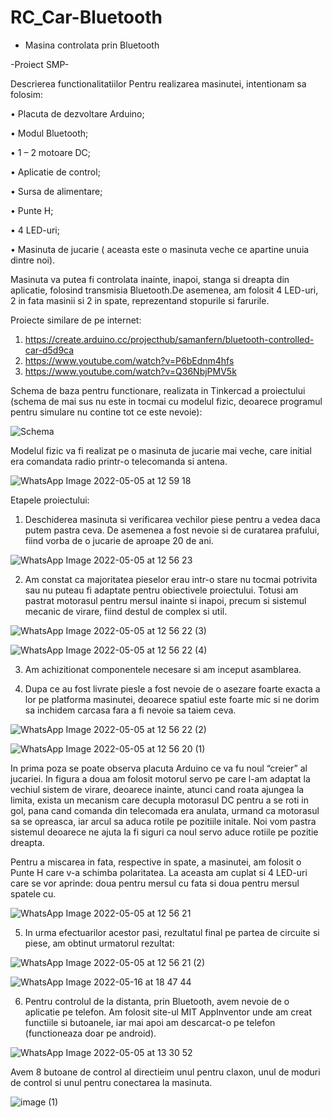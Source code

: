 # RC_Car-Bluetooth
- Masina controlata prin Bluetooth

-Proiect SMP-

Descrierea functionalitatiilor
	Pentru realizarea masinutei, intentionam sa folosim:
	
•	Placuta de dezvoltare Arduino;

•	Modul Bluetooth;

•	1 – 2 motoare DC;

•	Aplicatie de control;

•	Sursa de alimentare;

•	Punte H;

•	4 LED-uri;

•	Masinuta de jucarie ( aceasta este o masinuta veche ce apartine unuia dintre noi).

Masinuta va putea fi controlata inainte, inapoi, stanga si dreapta din aplicatie, folosind transmisia Bluetooth.De asemenea, am folosit 4 LED-uri, 2 in fata masinii si 2 in spate, reprezentand stopurile si farurile.

Proiecte similare de pe internet:
1.	https://create.arduino.cc/projecthub/samanfern/bluetooth-controlled-car-d5d9ca
2.	https://www.youtube.com/watch?v=P6bEdnm4hfs
3.	https://www.youtube.com/watch?v=Q36NbjPMV5k

Schema de  baza pentru functionare, realizata in Tinkercad a proiectului (schema de mai sus nu este in tocmai cu modelul fizic, deoarece programul pentru simulare nu contine tot ce este nevoie):

![Schema](https://user-images.githubusercontent.com/57183392/167270771-c0b2b2be-faf4-4b6d-bbea-9a069c7cdd52.png)

Modelul fizic va fi realizat pe o masinuta de jucarie mai veche, care initial era comandata radio printr-o telecomanda si antena.
 
 ![WhatsApp Image 2022-05-05 at 12 59 18](https://user-images.githubusercontent.com/57183392/167270779-0383dda6-d769-4da1-bb15-cca2efc6b7c2.jpeg)
 
Etapele proiectului:
1. Deschiderea masinuta si verificarea vechilor piese pentru a vedea daca putem pastra ceva. De asemenea a fost nevoie si de curatarea prafului, fiind vorba de o jucarie de aproape 20 de ani.

![WhatsApp Image 2022-05-05 at 12 56 23](https://user-images.githubusercontent.com/57183392/167270818-164c8fbd-96f4-4925-864e-5eb290625709.jpeg)

2. Am constat ca majoritatea pieselor erau intr-o stare nu tocmai potrivita sau nu puteau fi adaptate pentru obiectivele proiectului. Totusi am pastrat motorasul pentru mersul inainte si inapoi, precum si sistemul mecanic de virare, fiind destul de complex si util.
  
  ![WhatsApp Image 2022-05-05 at 12 56 22 (3)](https://user-images.githubusercontent.com/57183392/167270831-6c497147-9076-42b3-9fed-5ecf29875143.jpeg)
  
  ![WhatsApp Image 2022-05-05 at 12 56 22 (4)](https://user-images.githubusercontent.com/57183392/167270838-46df4ceb-50c0-4e4c-811a-0ddd45a2f75c.jpeg)

3. Am achizitionat componentele necesare si am inceput asamblarea. 

4. Dupa ce au fost livrate piesle a fost nevoie de o asezare foarte exacta a lor pe platforma masinutei, deoarece spatiul este foarte mic si ne dorim sa inchidem carcasa fara a fi nevoie sa taiem ceva.
  
![WhatsApp Image 2022-05-05 at 12 56 22 (2)](https://user-images.githubusercontent.com/57183392/167270887-5ff44634-7882-42d0-b414-d0f4bf1810df.jpeg)

![WhatsApp Image 2022-05-05 at 12 56 20 (1)](https://user-images.githubusercontent.com/57183392/167270891-c066e7a8-8b04-43ca-895d-6cf592fcf7b8.jpeg)

In prima poza se poate observa placuta Arduino ce va fu noul “creier” al jucariei.
In figura a doua am folosit motorul servo pe care l-am adaptat la vechiul sistem de virare, deoarece inainte, atunci cand roata ajungea la limita, exista un mecanism care decupla motorasul DC pentru a se roti in gol, pana cand comanda din telecomada era anulata, urmand ca motorasul sa se opreasca, iar arcul sa aduca rotile pe pozitiile initale. Noi vom pastra sistemul deoarece ne ajuta la fi siguri ca noul servo aduce rotiile pe pozitie dreapta.

Pentru a miscarea in fata, respective in spate, a masinutei, am folosit o Punte H care v-a schimba polaritatea. La aceasta am cuplat si 4 LED-uri care se vor aprinde: doua pentru mersul cu fata si doua pentru mersul spatele cu.
 
 ![WhatsApp Image 2022-05-05 at 12 56 21](https://user-images.githubusercontent.com/57183392/167270902-5bafd1a8-7da2-46c2-97c0-683542d2f683.jpeg)

5. In urma efectuarilor acestor pasi, rezultatul final pe partea de circuite si piese, am obtinut urmatorul rezultat:

![WhatsApp Image 2022-05-05 at 12 56 21 (2)](https://user-images.githubusercontent.com/57183392/167270922-28245555-b258-44c7-8092-56f17f214b7e.jpeg)

![WhatsApp Image 2022-05-16 at 18 47 44](https://user-images.githubusercontent.com/57183392/171645494-34853043-b9d6-40ed-8e86-fcb95c3c9dd7.jpeg)

6. Pentru controlul de la distanta, prin Bluetooth, avem nevoie de o aplicatie pe telefon. Am folosit site-ul MIT AppInventor unde am creat functiile si butoanele, iar mai apoi  am descarcat-o pe telefon (functioneaza doar pe android).
 
![WhatsApp Image 2022-05-05 at 13 30 52](https://user-images.githubusercontent.com/57183392/167270972-8f727e4e-0ede-4715-9bc1-526d037f4f06.jpeg)

Avem 8 butoane de control al directieim unul pentru claxon, unul de moduri de control si unul pentru conectarea la masinuta.
 
![image (1)](https://user-images.githubusercontent.com/57183392/167270976-44b9ecc4-c7a6-40b1-9358-6747bd442626.png)
